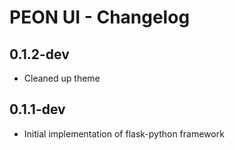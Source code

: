 # PEON UI - Changelog

## 0.1.2-dev

- Cleaned up theme

## 0.1.1-dev

- Initial implementation of flask-python framework
